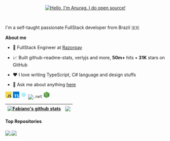 <p align="center"><a href="https://anuraghazra.github.io"><img width="80%" alt="Hello, I'm Anurag. I do open source!" src="./assets/gh-readme-header.png" /></a></p>

<br />

I'm a self-taught passionate FullStack developer from Brazil 🇧🇷

**About me**

- 💼 FullStack Engineer at [Razorpay](http://razorpay.com/)

- 📈 Built github-readme-stats, verlyjs and more, **50m+** hits • **31K** stars on GitHub

- ❤️ I love writing TypeScript, C# language and design stuffs

- 💬 Ask me about anything [here](https://wa.link/dc79xb)

<code><img height="20" alt="javascript" src="https://raw.githubusercontent.com/github/explore/80688e429a7d4ef2fca1e82350fe8e3517d3494d/topics/javascript/javascript.png"></code>
<code><img height="20" alt="typescript" src="https://raw.githubusercontent.com/github/explore/80688e429a7d4ef2fca1e82350fe8e3517d3494d/topics/typescript/typescript.png"></code>
<code><img height="20" alt="react" src="https://raw.githubusercontent.com/github/explore/80688e429a7d4ef2fca1e82350fe8e3517d3494d/topics/react/react.png"></code>
<code><img height="20" alt=".net" src="https://upload.wikimedia.org/wikipedia/commons/thumb/0/0d/C_Sharp_wordmark.svg/800px-C_Sharp_wordmark.svg.png"></code>
<code><img height="20" alt="nodejs" src="https://raw.githubusercontent.com/github/explore/80688e429a7d4ef2fca1e82350fe8e3517d3494d/topics/nodejs/nodejs.png"></code>    


| <a href="https://github.com/fabianosanttana"><img align="center" src="https://github-readme-stats.vercel.app/api?username=fabianosanttana&show_icons=true&include_all_commits=true&theme=buefy&hide_border=true" alt="Fabiano's github stats" /></a> | <a href="https://github.com/fabianosanttana"><img align="center" src="https://github-readme-stats.vercel.app/api/top-langs/?username=fabianosanttana&layout=compact&theme=buefy&hide_border=true" /></a> |
| ------------- | ------------- |

#### Top Repositories


<a href="https://github.com/fabianosanttana/Chat">
  <img align="center" src="https://github-readme-stats.vercel.app/api/pin/?username=fabianosanttana&repo=Chat&theme=buefy" />
</a>
<a href="https://github.com/fabianosanttana/design-patterns">
  <img align="center" src="https://github-readme-stats.vercel.app/api/pin/?username=fabianosanttana&repo=design-patterns&theme=buefy" />
</a>

<br />
<br />
